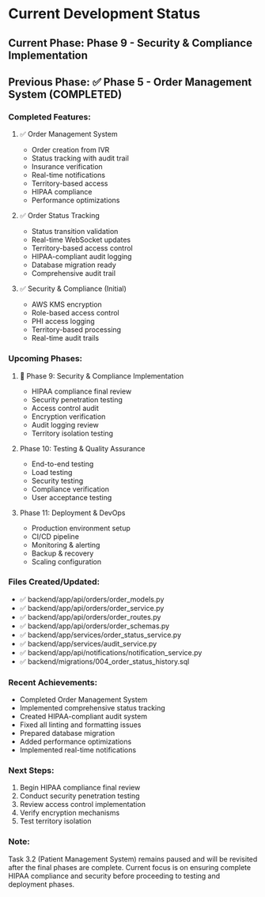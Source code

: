 # Current Development Status

## Current Phase: Phase 9 - Security & Compliance Implementation
## Previous Phase: ✅ Phase 5 - Order Management System (COMPLETED)

### Completed Features:
1. ✅ Order Management System
   - Order creation from IVR
   - Status tracking with audit trail
   - Insurance verification
   - Real-time notifications
   - Territory-based access
   - HIPAA compliance
   - Performance optimizations

2. ✅ Order Status Tracking
   - Status transition validation
   - Real-time WebSocket updates
   - Territory-based access control
   - HIPAA-compliant audit logging
   - Database migration ready
   - Comprehensive audit trail

3. ✅ Security & Compliance (Initial)
   - AWS KMS encryption
   - Role-based access control
   - PHI access logging
   - Territory-based processing
   - Real-time audit trails

### Upcoming Phases:
1. 🔄 Phase 9: Security & Compliance Implementation
   - HIPAA compliance final review
   - Security penetration testing
   - Access control audit
   - Encryption verification
   - Audit logging review
   - Territory isolation testing

2. Phase 10: Testing & Quality Assurance
   - End-to-end testing
   - Load testing
   - Security testing
   - Compliance verification
   - User acceptance testing

3. Phase 11: Deployment & DevOps
   - Production environment setup
   - CI/CD pipeline
   - Monitoring & alerting
   - Backup & recovery
   - Scaling configuration

### Files Created/Updated:
- ✅ backend/app/api/orders/order_models.py
- ✅ backend/app/api/orders/order_service.py
- ✅ backend/app/api/orders/order_routes.py
- ✅ backend/app/api/orders/order_schemas.py
- ✅ backend/app/services/order_status_service.py
- ✅ backend/app/services/audit_service.py
- ✅ backend/app/api/notifications/notification_service.py
- ✅ backend/migrations/004_order_status_history.sql

### Recent Achievements:
- Completed Order Management System
- Implemented comprehensive status tracking
- Created HIPAA-compliant audit system
- Fixed all linting and formatting issues
- Prepared database migration
- Added performance optimizations
- Implemented real-time notifications

### Next Steps:
1. Begin HIPAA compliance final review
2. Conduct security penetration testing
3. Review access control implementation
4. Verify encryption mechanisms
5. Test territory isolation

### Note:
Task 3.2 (Patient Management System) remains paused and will be revisited after the final phases are complete. Current focus is on ensuring complete HIPAA compliance and security before proceeding to testing and deployment phases.
